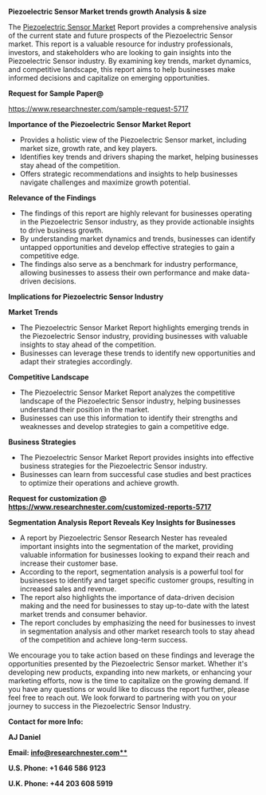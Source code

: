 ﻿<a name="_hlk167721000"></a>**Piezoelectric Sensor Market trends growth Analysis & size**

The [Piezoelectric Sensor Market](https://www.researchnester.com/reports/piezoelectric-sensor-market/5717) Report provides a comprehensive analysis of the current state and future prospects of the Piezoelectric Sensor market. This report is a valuable resource for industry professionals, investors, and stakeholders who are looking to gain insights into the Piezoelectric Sensor industry. By examining key trends, market dynamics, and competitive landscape, this report aims to help businesses make informed decisions and capitalize on emerging opportunities.

**Request for Sample Paper@**

<https://www.researchnester.com/sample-request-5717>

**Importance of the Piezoelectric Sensor Market Report**

- Provides a holistic view of the Piezoelectric Sensor market, including market size, growth rate, and key players.
- Identifies key trends and drivers shaping the market, helping businesses stay ahead of the competition.
- Offers strategic recommendations and insights to help businesses navigate challenges and maximize growth potential.

**Relevance of the Findings**	

- The findings of this report are highly relevant for businesses operating in the Piezoelectric Sensor industry, as they provide actionable insights to drive business growth.
- By understanding market dynamics and trends, businesses can identify untapped opportunities and develop effective strategies to gain a competitive edge.
- The findings also serve as a benchmark for industry performance, allowing businesses to assess their own performance and make data-driven decisions.

**Implications for Piezoelectric Sensor  Industry**

**Market Trends**

- The Piezoelectric Sensor Market Report highlights emerging trends in the Piezoelectric Sensor industry, providing businesses with valuable insights to stay ahead of the competition.
- Businesses can leverage these trends to identify new opportunities and adapt their strategies accordingly.

**Competitive Landscape**

- The Piezoelectric Sensor Market Report analyzes the competitive landscape of the Piezoelectric Sensor industry, helping businesses understand their position in the market.
- Businesses can use this information to identify their strengths and weaknesses and develop strategies to gain a competitive edge.

**Business Strategies**

- The Piezoelectric Sensor Market Report provides insights into effective business strategies for the Piezoelectric Sensor industry.
- Businesses can learn from successful case studies and best practices to optimize their operations and achieve growth.

**Request for customization @ <https://www.researchnester.com/customized-reports-5717>**

**Segmentation Analysis Report Reveals Key Insights for Businesses**

- A report by Piezoelectric Sensor Research Nester has revealed important insights into the segmentation of the market, providing valuable information for businesses looking to expand their reach and increase their customer base.
- According to the report, segmentation analysis is a powerful tool for businesses to identify and target specific customer groups, resulting in increased sales and revenue.
- The report also highlights the importance of data-driven decision making and the need for businesses to stay up-to-date with the latest market trends and consumer behavior.
- The report concludes by emphasizing the need for businesses to invest in segmentation analysis and other market research tools to stay ahead of the competition and achieve long-term success.

We encourage you to take action based on these findings and leverage the opportunities presented by the Piezoelectric Sensor market. Whether it's developing new products, expanding into new markets, or enhancing your marketing efforts, now is the time to capitalize on the growing demand. If you have any questions or would like to discuss the report further, please feel free to reach out. We look forward to partnering with you on your journey to success in the Piezoelectric Sensor Industry.

**Contact for more Info:**

**AJ Daniel**

**Email: [info@researchnester.com**](mailto:info@researchnester.com "mailto:info@researchnester.com")**

**U.S. Phone: +1 646 586 9123**

**U.K. Phone: +44 203 608 5919**



